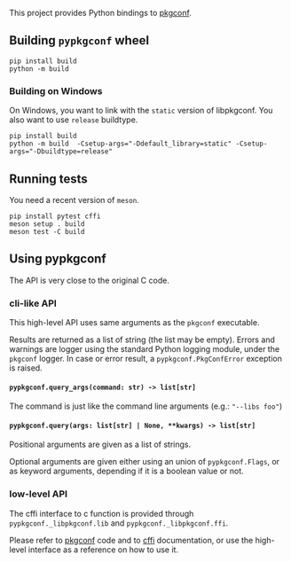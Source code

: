 This project provides Python bindings to [pkgconf](http://pkgconf.org/).

## Building `pypkgconf` wheel

```
pip install build
python -m build
```

### Building on Windows

On Windows, you want to link with the `static` version of libpkgconf.
You also want to use `release` buildtype.

```
pip install build
python -m build  -Csetup-args="-Ddefault_library=static" -Csetup-args="-Dbuildtype=release"
```


## Running tests

You need a recent version of `meson`.

```
pip install pytest cffi
meson setup . build
meson test -C build
```


## Using pypkgconf

The API is very close to the original C code.

### cli-like API

This high-level API uses same arguments as the `pkgconf` executable.

Results are returned as a list of string (the list may be empty).
Errors and warnings are logger using the standard Python logging module, under
the `pkgconf` logger.
In case or error result, a `pypkgconf.PkgConfError` exception is raised.

#### `pypkgconf.query_args(command: str) -> list[str]`

The command is just like the command line arguments (e.g.: `"--libs foo"`)


#### `pypkgconf.query(args: list[str] | None, **kwargs) -> list[str]`

Positional arguments are given as a list of strings.

Optional arguments are given either using an union of `pypkgconf.Flags`,
or as keyword arguments, depending if it is a boolean value or not.


### low-level API

The cffi interface to c function is provided through
`pypkgconf._libpkgconf.lib` and `pypkgconf._libpkgconf.ffi`.

Please refer to [pkgconf](https://github.com/pkgconf/pkgconf) code and
to [cffi](https://cffi.readthedocs.io/en/latest/ref.html) documentation,
or use the high-level interface as a reference on how to use it.
